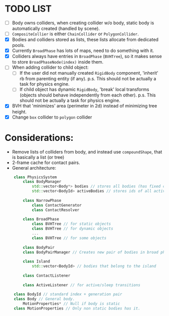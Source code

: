 ﻿# TODO LIST
* [ ] Body owns colliders, when creating collider w/o body, static body is automatically created (handled by scene).
* [ ] `CompositeCollier` is either `ChainCollider` or `PolygonCollider`.
* [x] Bodies and colliders stored as lists, these lists allocate from dedicated pools.
* [x] Currently `BroadPhase` has lots of maps, need to do something with it.
* [x] Colliders always have entries in `BroadPhase` (`BVHTree`), 
      so it makes sense to store `BroadPhaseNode(index)` inside them.
* [ ] When adding collider to child object:
  * [ ] If the user did not manually created `RigidBody` component, 'inherit' rb from parenting entity
    (if any). p.s. This should not be actually a task for physics engine.
  * [ ] If child object has dynamic `RigidBody`, 'break' local transforms 
    (objects should behave independently from each other). p.s. This should not be actually a task for physics engine.
* [x] BVH that 'minimizes' area (perimeter in 2d) instead of minimizing tree height. 
* [x] Change `box` collider to `polygon` collider 

# Considerations:
* Remove lists of colliders from body, and instead use `compoundShape`, that is basically a list (or tree)
* 2-frame cache for contact pairs.
* General architecture:  
```c++
    class PhysicsSystem
        class BodyManager
            std::vector<Body*> bodies // stores all bodies (has fixed capacity)
            std::vector<BodyId> activeBodies // stores ids of all active bodies
            
        class NarrowPhase
            class ContactGenerator
            class ContactResolver
            
        class BroadPhase
            class BVHTree // for static objects
            class BVHTree // for dynamic objects
            ...
            class BVHTree // for some objects
            
        class BodyPair
        class BodyPairManager // Creates new pair of bodies in broad phase, caches pairs
            
        class Island
            std::vector<BodyId> // bodies that belong to the island
        
        class ContactListener
        
        class ActiveListener // for active/sleep transitions
        
    class BodyId // standard index + generation pair 
    class Body // General body.
        MotionProperties* // Null if body is static
    class MotionProperties // Only non static bodies has it.
    
```

